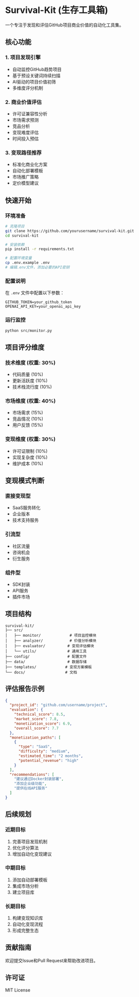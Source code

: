 # Survival-Kit (生存工具箱)

一个专注于发现和评估GitHub项目商业价值的自动化工具集。

## 核心功能

### 1. 项目发现引擎
- 自动监控GitHub趋势项目
- 基于预设关键词持续扫描
- AI驱动的项目价值初筛
- 多维度评分机制

### 2. 商业价值评估
- 许可证兼容性分析
- 市场需求预测
- 竞品分析
- 变现难度评估
- 时间投入预估

### 3. 变现路径推荐
- 标准化商业化方案
- 自动化部署模板
- 市场推广策略
- 定价模型建议

## 快速开始

### 环境准备
```bash
# 克隆项目
git clone https://github.com/yourusername/survival-kit.git
cd survival-kit

# 安装依赖
pip install -r requirements.txt

# 配置环境变量
cp .env.example .env
# 编辑.env文件，添加必要的API密钥
```

### 配置说明
在 `.env` 文件中配置以下参数：
```env
GITHUB_TOKEN=your_github_token
OPENAI_API_KEY=your_openai_api_key
```

### 运行监控
```bash
python src/monitor.py
```

## 项目评分维度

### 技术维度 (权重: 30%)
- 代码质量 (10%)
- 更新活跃度 (10%)
- 技术栈流行度 (10%)

### 市场维度 (权重: 40%)
- 市场需求 (15%)
- 竞品情况 (10%)
- 用户反馈 (15%)

### 变现维度 (权重: 30%)
- 许可证限制 (10%)
- 实现复杂度 (10%)
- 维护成本 (10%)

## 变现模式判断

### 直接变现型
- SaaS服务转化
- 企业版本
- 技术支持服务

### 引流型
- 社区流量
- 咨询机会
- 衍生服务

### 组件型
- SDK封装
- API服务
- 插件市场

## 项目结构
```
survival-kit/
├── src/
│   ├── monitor/             # 项目监控模块
│   ├── analyzer/            # 价值分析模块
│   ├── evaluator/          # 变现评估模块
│   └── utils/              # 通用工具
├── config/                 # 配置文件
├── data/                   # 数据存储
├── templates/             # 变现方案模板
└── docs/                  # 文档
```

## 评估报告示例

```json
{
  "project_id": "github.com/username/project",
  "evaluation": {
    "technical_score": 8.5,
    "market_score": 7.8,
    "monetization_score": 6.9,
    "overall_score": 7.7
  },
  "monetization_paths": [
    {
      "type": "SaaS",
      "difficulty": "medium",
      "estimated_time": "2 months",
      "potential_revenue": "high"
    }
  ],
  "recommendations": [
    "建议通过Docker封装部署",
    "添加企业级功能",
    "提供在线API服务"
  ]
}
```

## 后续规划

### 近期目标
1. 完善项目发现机制
2. 优化评分算法
3. 增加自动化变现建议

### 中期目标
1. 添加自动部署模板
2. 集成市场分析
3. 建立项目库

### 长期目标
1. 构建变现知识库
2. 自动化变现流程
3. 形成完整生态

## 贡献指南
欢迎提交Issue和Pull Request来帮助改进项目。

## 许可证
MIT License

